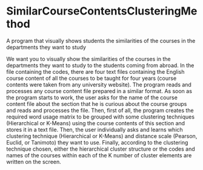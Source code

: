 # SimilarCourseContentsClusteringMethod
A program that visually shows students the similarities of the courses in the departments they want to study


We want you to visually show the similarities of the courses in the departments they want to study to the students coming from abroad. In the file containing the codes, there are four text files containing the English course content of all the courses to be taught for four years (course contents were taken from any university website). The program reads and processes any course content file prepared in a similar format. As soon as the program starts to work, the user asks for the name of the course content file about the section that he is curious about the course groups and reads and processes the file. Then, first of all, the program creates the required word usage matrix to be grouped with some clustering techniques (Hierarchical or K-Means) using the course contents of this section and stores it in a text file. Then, the user individually asks and learns which clustering technique (Hierarchical or K-Means) and distance scale (Pearson, Euclid, or Tanimoto) they want to use. Finally, according to the clustering technique chosen, either the hierarchical cluster structure or the codes and names of the courses within each of the K number of cluster elements are written on the screen.
